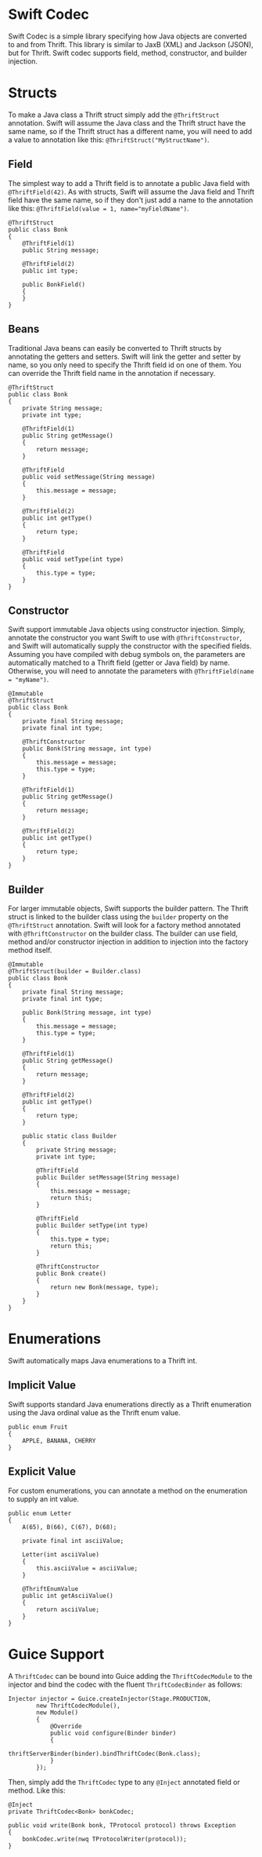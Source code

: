 # Swift Codec

Swift Codec is a simple library specifying how Java objects are converted to and
from Thrift.  This library is similar to JaxB (XML) and Jackson (JSON), but
for Thrift.  Swift codec supports field, method, constructor, and builder
injection.

# Structs 

To make a Java class a Thrift struct simply add the `@ThriftStruct` annotation.
Swift will assume the Java class and the Thrift struct have the same name, so
if the Thrift struct has a different name, you will need to add a value to
annotation like this: `@ThriftStruct("MyStructName")`.

## Field

The simplest way to add a Thrift field is to annotate a public Java field with
`@ThriftField(42)`.  As with structs, Swift will assume the Java field and
Thrift field have the same name, so if they don't just add a name to the
annotation like this: `@ThriftField(value = 1, name="myFieldName")`.

    @ThriftStruct
    public class Bonk
    {
        @ThriftField(1)
        public String message;

        @ThriftField(2)
        public int type;

        public BonkField()
        {
        }
    } 

## Beans

Traditional Java beans can easily be converted to Thrift structs by annotating
the getters and setters.  Swift will link the getter and setter by name, so you
only need to specify the Thrift field id on one of them.  You can override the
Thrift field name in the annotation if necessary.

    @ThriftStruct
    public class Bonk
    {
        private String message;
        private int type;

        @ThriftField(1)
        public String getMessage()
        {
            return message;
        }

        @ThriftField
        public void setMessage(String message)
        {
            this.message = message;
        }

        @ThriftField(2)
        public int getType()
        {
            return type;
        }

        @ThriftField
        public void setType(int type)
        {
            this.type = type;
        }
    }
 
## Constructor

Swift support immutable Java objects using constructor injection.  Simply,
annotate the constructor you want Swift to use with `@ThriftConstructor`, and
Swift will automatically supply the constructor with the specified fields.
Assuming you have compiled with debug symbols on, the parameters are
automatically matched to a Thrift field (getter or Java field) by name.
Otherwise, you will need to annotate the parameters with
`@ThriftField(name = "myName")`.

    @Immutable
    @ThriftStruct
    public class Bonk
    {
        private final String message;
        private final int type;

        @ThriftConstructor
        public Bonk(String message, int type)
        {
            this.message = message;
            this.type = type;
        }

        @ThriftField(1)
        public String getMessage()
        {
            return message;
        }

        @ThriftField(2)
        public int getType()
        {
            return type;
        }
    }

## Builder

For larger immutable objects, Swift supports the builder pattern.  The Thrift
struct is linked to the builder class using the `builder` property on the
`@ThriftStruct` annotation.  Swift will look for a factory method annotated
with `@ThriftConstructor` on the builder class.  The builder can use field,
method and/or constructor injection in addition to injection into the factory
method itself.

    @Immutable
    @ThriftStruct(builder = Builder.class)
    public class Bonk
    {
        private final String message;
        private final int type;

        public Bonk(String message, int type)
        {
            this.message = message;
            this.type = type;
        }

        @ThriftField(1)
        public String getMessage()
        {
            return message;
        }

        @ThriftField(2)
        public int getType()
        {
            return type;
        }

        public static class Builder
        {
            private String message;
            private int type;

            @ThriftField
            public Builder setMessage(String message)
            {
                this.message = message;
                return this;
            }

            @ThriftField
            public Builder setType(int type)
            {
                this.type = type;
                return this;
            }

            @ThriftConstructor
            public Bonk create()
            {
                return new Bonk(message, type);
            }
        }
    }

# Enumerations

Swift automatically maps Java enumerations to a Thrift int.

## Implicit Value

Swift supports standard Java enumerations directly as a Thrift enumeration
using the Java ordinal value as the Thrift enum value.

    public enum Fruit
    {
        APPLE, BANANA, CHERRY
    }

## Explicit Value

For custom enumerations, you can annotate a method on the enumeration to
supply an int value.

    public enum Letter
    {
        A(65), B(66), C(67), D(68);

        private final int asciiValue;

        Letter(int asciiValue)
        {
            this.asciiValue = asciiValue;
        }

        @ThriftEnumValue
        public int getAsciiValue()
        {
            return asciiValue;
        }
    }

# Guice Support

A `ThriftCodec` can be bound into Guice adding the `ThriftCodecModule` to the injector and bind the codec with the fluent `ThriftCodecBinder` as follows:

    Injector injector = Guice.createInjector(Stage.PRODUCTION,
            new ThriftCodecModule(),
            new Module()
            {
                @Override
                public void configure(Binder binder)
                {
                    thriftServerBinder(binder).bindThriftCodec(Bonk.class);
                }
            });
      
Then, simply add the `ThriftCodec` type to any `@Inject` annotated field or method.  Like this:

    @Inject
    private ThriftCodec<Bonk> bonkCodec;
    
    public void write(Bonk bonk, TProtocol protocol) throws Exception
    {
        bonkCodec.write(nwq TProtocolWriter(protocol));
    }
